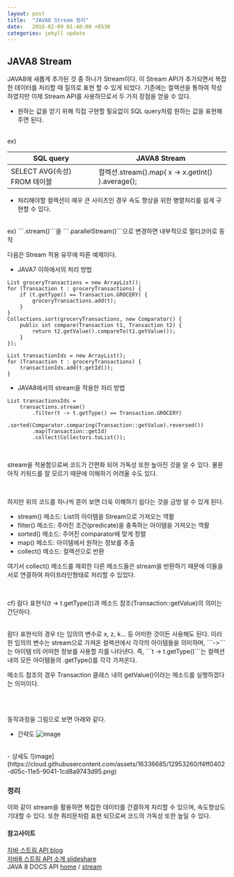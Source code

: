 ```yaml
---
layout: post
title:  "JAVA8 Stream 정리"
date:   2016-02-09 01:40:00 +0530
categories: jekyll update
---
```


## JAVA8 Stream
JAVA8에 새롭게 추가된 것 중 하나가 Stream이다.
이 Stream API가 추가되면서 복잡한 데이터를 처리할 때 질의로 표현 할 수 있게 되었다.
기존에는 컬렉션을 통하여 작성하였지만 이제 Stream API를 사용하므로서 두 가지 장점을 얻을 수 있다.
- 원하는 값을 얻기 위해 직접 구현할 필요없이 SQL query처럼 원하는 값을 표현해 주면 된다.
<br>
ex)

| SQL query | JAVA8 Stream |
| --- | --- |
| SELECT AVG(속성) FROM 테이블 | 컬렉션.stream().map( x -> x.getInt() ).average(); |

- 처리해야할 컬렉션이 매우 큰 사이즈인 경우 속도 향상을 위한 병렬처리를 쉽게 구현할 수 있다.
<br>
ex) ```.stream()```을 ```.parallelStream()```으로 변경하면 내부적으로 멀티코어로 동작

<br>

다음은 Stream 적용 유무에 따른 예제이다.

- JAVA7 이하에서의 처리 방법

```
List groceryTransactions = new ArrayList();
for (Transaction t : groceryTransactions) {
    if (t.getType() == Transaction.GROCERY) {
        groceryTransactions.add(t);
    }
}
Collections.sort(groceryTransactions, new Comparator() {
    public int compare(Transaction t1, Transaction t2) {
        return t2.getValue().compareTo(t1.getValue());
    }
});

List transactionIds = new ArrayList();
for (Transaction t : groceryTransactions) {
    transactionIds.add(t.getId());
}
``` 

- JAVA8에서의 stream을 적용한 처리 방법

```
List transactionsIds = 
    transactions.stream()
        .filter(t -> t.getType() == Transaction.GROCERY)
        .sorted(Comparator.comparing(Transaction::getValue).reversed())
        .map(Transaction::getId)
        .collect(Collectors.toList());
```

<br>

stream을 적용함으로써 코드가 간편화 되어 가독성 또한 높아진 것을 알 수 있다. 물론 아직 키워드를 잘 모르기 때문에 이해하기 어려울 수도 있다.

<br>

하지만 위의 코드를 하나씩 뜯어 보면 더욱 이해하기 쉽다는 것을 금방 알 수 있게 된다.

- stream() 메소드: List의 아이템을 Stream으로 가져오는 역활
- filter() 메소드: 주어진 조건(predicate)을 충족하는 아이템을 가져오는 역활
- sorted() 메소드: 주어진 comparator에 맞게 정렬
- map() 메소드: 아이템에서 원하는 정보를 추출
- collect() 메소드: 컬렉션으로 반환
 
여기서 collect() 메소드를 제외한 다른 메소드들은 stream을 반환하기 때문에 이들을 서로 연결하여 파이프라인형태로 처리할 수 있었다.

<br>

cf) 람다 표현식(t -> t.getType())과 메소드 참조(Transaction::getValue)의 의미는 간단하다.

<br>
람다 표현식의 경우 t는 임의의 변수로 x, z, k... 등 어떠한 것이든 사용해도 된다. 이러한 임의의 변수는 stream으로 가져온 컬렉션에서 각각의 아이템들을 의미하며, ```->```는 아이템 t의 어떠한 정보를 사용할 지를 나타낸다.
즉, ```t -> t.getType()```는 컬렉션 내의 모든 아이템들의 .getType()를 각각 가져온다.

<br>

메소드 참조의 경우 Transaction 클래스 내의 getValue()이라는 메소드를 실행하겠다는 의미이다.

<br>
<br>

동작과정을 그림으로 보면 아래와 같다.
<br>
- 간략도
![image](https://cloud.githubusercontent.com/assets/16336685/12953245/dfe81748-d05c-11e5-853a-6507fb1c335e.png)
<br>
- 상세도
![image](https://cloud.githubusercontent.com/assets/16336685/12953260/f4ff0402-d05c-11e5-9041-1cd8a9743d95.png)

### 정리
이와 같이 stream을 활용하면 복잡한 데이터를 간결하게 처리할 수 있으며, 속도향상도 기대할 수 있다. 또한 쿼리문처럼 표현 되므로써 코드의 가독성 또한 높일 수 있다.


#### 참고사이트
[자바 스트림 API blog](http://starplatina.tistory.com/entry/%EC%9E%90%EB%B0%94-%EC%8A%A4%ED%8A%B8%EB%A6%BC-API#recentTrackback)
<br>
[자바8 스트림 API 소개 slideshare](http://www.slideshare.net/madvirus/8-api)
<br>
JAVA 8 DOCS API [home](https://docs.oracle.com/javase/8/docs/api/) /  [stream](https://docs.oracle.com/javase/8/docs/api/java/util/stream/package-summary.html)
